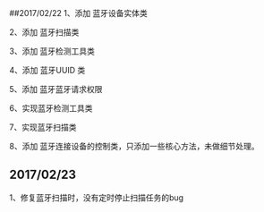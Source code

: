 ##2017/02/22
1、添加 蓝牙设备实体类

2、添加 蓝牙扫描类

3、添加 蓝牙检测工具类

4、添加 蓝牙UUID 类

5、添加 蓝牙蓝牙请求权限

6、实现蓝牙检测工具类

7、实现蓝牙扫描类

8、添加 蓝牙连接设备的控制类，只添加一些核心方法，未做细节处理。

## 2017/02/23
1、修复蓝牙扫描时，没有定时停止扫描任务的bug